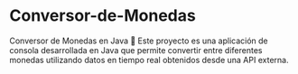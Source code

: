 # Conversor-de-Monedas
Conversor de Monedas en Java 💱 Este proyecto es una aplicación de consola desarrollada en Java que permite convertir entre diferentes monedas utilizando datos en tiempo real obtenidos desde una API externa.
